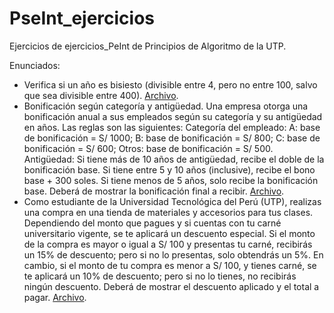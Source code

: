 # PseInt_ejercicios
Ejercicios de ejercicios_PeInt de Principios de Algoritmo de la UTP.

Enunciados:
* Verifica si un año es bisiesto (divisible entre 4, pero no entre 100, salvo que sea divisible entre 400). [Archivo](https://github.com/susananzth/PseInt-Ejercicios/blob/main/ano_bisiesto.psc).
* Bonificación según categoría y antigüedad. Una empresa otorga una bonificación anual a sus empleados según su categoría y su antigüedad en años. Las reglas son las siguientes: Categoría del empleado: A: base de bonificación = S/ 1000; B: base de bonificación = S/ 800; C: base de bonificación = S/ 600; Otros: base de bonificación = S/ 500. Antigüedad: Si tiene más de 10 años de antigüedad, recibe el doble de la bonificación base. Si tiene entre 5 y 10 años (inclusive), recibe el bono base + 300 soles. Si tiene menos de 5 años, solo recibe la bonificación base. Deberá de mostrar la bonificación final a recibir. [Archivo](https://github.com/susananzth/PseInt-Ejercicios/blob/main/bonificacion_segun_categoria.psc).
* Como estudiante de la Universidad Tecnológica del Perú (UTP), realizas una compra en una tienda de materiales y accesorios para tus clases. Dependiendo del monto que pagues y si cuentas con tu carné universitario vigente, se te aplicará un descuento especial. Si el monto de la compra es mayor o igual a S/ 100 y presentas tu carné, recibirás un 15% de descuento; pero si no lo presentas, solo obtendrás un 5%. En cambio, si el monto de tu compra es menor a S/ 100, y tienes carné, se te aplicará un 10% de descuento; pero si no lo tienes, no recibirás ningún descuento. Deberá de mostrar el descuento aplicado y el total a pagar. [Archivo](https://github.com/susananzth/PseInt-Ejercicios/blob/main/compra_materiales_estudio.psc).

